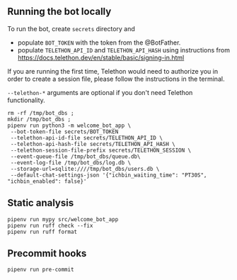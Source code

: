 Running the bot locally
----
To run the bot, create `secrets` directory and

- populate `BOT_TOKEN` with the token from the @BotFather.
- populate `TELETHON_API_ID` and `TELETHON_API_HASH` using instructions from https://docs.telethon.dev/en/stable/basic/signing-in.html

If you are running the first time, Telethon would need to authorize you in order to create a session file, please follow the instructions in the terminal.

`--telethon-*` arguments are optional if you don't need Telethon functionality.

```
rm -rf /tmp/bot_dbs ;
mkdir /tmp/bot_dbs ;
pipenv run python3 -m welcome_bot_app \
 --bot-token-file secrets/BOT_TOKEN
 --telethon-api-id-file secrets/TELETHON_API_ID \
 --telethon-api-hash-file secrets/TELETHON_API_HASH \
 --telethon-session-file-prefix secrets/TELETHON_SESSION \
 --event-queue-file /tmp/bot_dbs/queue.db\
 --event-log-file /tmp/bot_dbs/log.db \
 --storage-url=sqlite:////tmp/bot_dbs/users.db \
 --default-chat-settings-json '{"ichbin_waiting_time": "PT30S", "ichbin_enabled": false}'
```

Static analysis
----

```
pipenv run mypy src/welcome_bot_app
pipenv run ruff check --fix
pipenv run ruff format
```

Precommit hooks
----
```
pipenv run pre-commit
```
